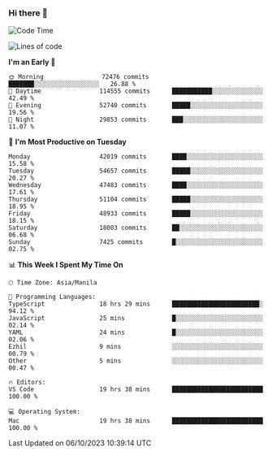 ### Hi there 👋

<!--START_SECTION:waka-->
![Code Time](http://img.shields.io/badge/Code%20Time-4%2C406%20hrs%2015%20mins-blue)

![Lines of code](https://img.shields.io/badge/From%20Hello%20World%20I%27ve%20Written-105.2%20million%20lines%20of%20code-blue)

**I'm an Early 🐤** 

```text
🌞 Morning                72476 commits       ███████░░░░░░░░░░░░░░░░░░   26.88 % 
🌆 Daytime                114555 commits      ███████████░░░░░░░░░░░░░░   42.49 % 
🌃 Evening                52740 commits       █████░░░░░░░░░░░░░░░░░░░░   19.56 % 
🌙 Night                  29853 commits       ███░░░░░░░░░░░░░░░░░░░░░░   11.07 % 
```
📅 **I'm Most Productive on Tuesday** 

```text
Monday                   42019 commits       ████░░░░░░░░░░░░░░░░░░░░░   15.58 % 
Tuesday                  54657 commits       █████░░░░░░░░░░░░░░░░░░░░   20.27 % 
Wednesday                47483 commits       ████░░░░░░░░░░░░░░░░░░░░░   17.61 % 
Thursday                 51104 commits       █████░░░░░░░░░░░░░░░░░░░░   18.95 % 
Friday                   48933 commits       █████░░░░░░░░░░░░░░░░░░░░   18.15 % 
Saturday                 18003 commits       ██░░░░░░░░░░░░░░░░░░░░░░░   06.68 % 
Sunday                   7425 commits        █░░░░░░░░░░░░░░░░░░░░░░░░   02.75 % 
```


📊 **This Week I Spent My Time On** 

```text
🕑︎ Time Zone: Asia/Manila

💬 Programming Languages: 
TypeScript               18 hrs 29 mins      ████████████████████████░   94.12 % 
JavaScript               25 mins             █░░░░░░░░░░░░░░░░░░░░░░░░   02.14 % 
YAML                     24 mins             █░░░░░░░░░░░░░░░░░░░░░░░░   02.06 % 
Ezhil                    9 mins              ░░░░░░░░░░░░░░░░░░░░░░░░░   00.79 % 
Other                    5 mins              ░░░░░░░░░░░░░░░░░░░░░░░░░   00.47 % 

🔥 Editors: 
VS Code                  19 hrs 38 mins      █████████████████████████   100.00 % 

💻 Operating System: 
Mac                      19 hrs 38 mins      █████████████████████████   100.00 % 
```


 Last Updated on 06/10/2023 10:39:14 UTC
<!--END_SECTION:waka-->


<!--
**rad182/rad182** is a ✨ _special_ ✨ repository because its `README.md` (this file) appears on your GitHub profile.

Here are some ideas to get you started:

- 🔭 I’m currently working on ...
- 🌱 I’m currently learning ...
- 👯 I’m looking to collaborate on ...
- 🤔 I’m looking for help with ...
- 💬 Ask me about ...
- 📫 How to reach me: ...
- 😄 Pronouns: ...
- ⚡ Fun fact: ...
-->
